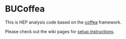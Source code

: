 # BUCoffea

This is HEP analysis code based on the [coffea](https://github.com/CoffeaTeam/coffea) framework.

Please check out the wiki pages for [setup instructions](https://github.com/bu-cms/bucoffea/wiki/Howto:-Setting-up-and-running-the-code).
